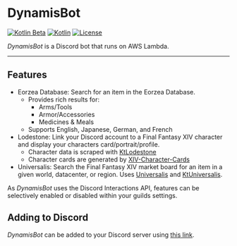 # DynamisBot

[![Kotlin Beta](https://kotl.in/badges/beta.svg)](https://kotlinlang.org/docs/components-stability.html)
[![Kotlin](https://img.shields.io/badge/kotlin-1.9.10-blue.svg?logo=kotlin)](http://kotlinlang.org)
[![License](https://img.shields.io/github/license/drakon64/DynamisBot)](https://www.gnu.org/licenses/agpl-3.0.en.html)

_DynamisBot_ is a Discord bot that runs on AWS Lambda.

---

## Features

- Eorzea Database: Search for an item in the Eorzea Database.
  - Provides rich results for:
    - Arms/Tools
    - Armor/Accessories
    - Medicines & Meals
  - Supports English, Japanese, German, and French
- Lodestone: Link your Discord account to a Final Fantasy XIV character and display your characters
  card/portrait/profile.
  - Character data is scraped with [KtLodestone](https://github.com/drakon64/KtLodestone)
  - Character cards are generated by [XIV-Character-Cards](https://github.com/xivapi/XIV-Character-Cards_)
- Universalis: Search the Final Fantasy XIV market board for an item in a given world, datacenter, or region.
  Uses [Universalis](https://universalis.app) and [KtUniversalis](https://github.com/drakon64/KtUniversalis).

As _DynamisBot_ uses the Discord Interactions API, features can be selectively enabled or disabled within your guilds
settings.

## Adding to Discord

_DynamisBot_ can be added to your Discord server using [this link](https://discord.com/api/oauth2/authorize?client_id=1130903004657229904&permissions=0&scope=bot).
